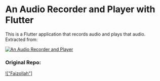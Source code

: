 # An Audio Recorder and Player with Flutter

This is a Flutter application that records audio and plays that audio.
Extracted from:

[![An Audio Recorder and Player](http://img.youtube.com/vi/FYlEKq-TTBg/0.jpg)](http://www.youtube.com/watch?v=FYlEKq-TTBg "An Audio Recorder and Player with Flutter")

### Original Repo:
[!["Faizollah"]](https://github.com/faizollah/audio_recorder_and_player_with_flutter.git)

